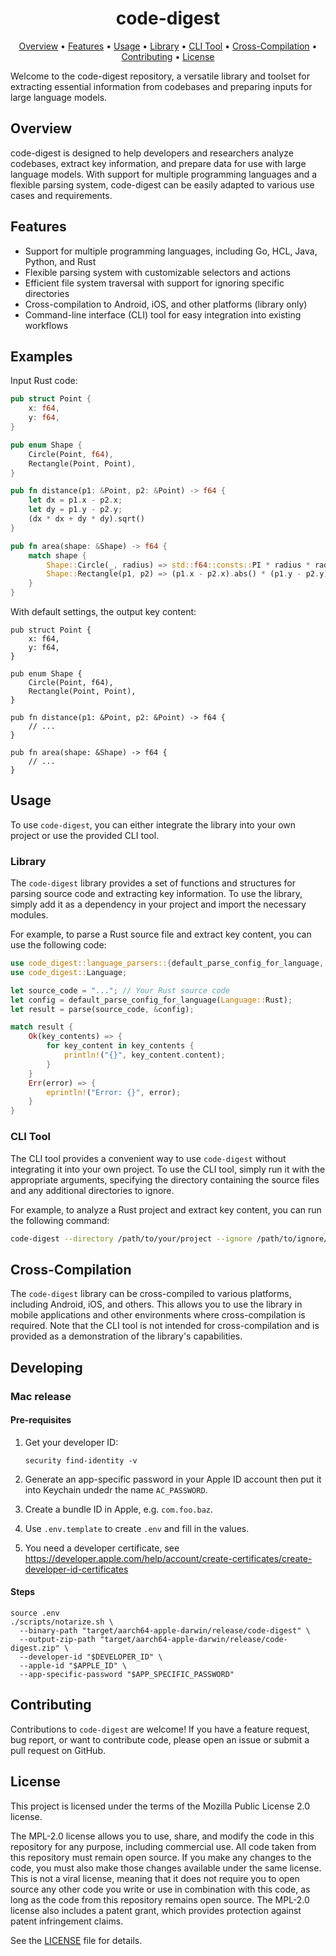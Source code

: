 <h1 align="center">
  code-digest
</h1>

<p align="center">
    <a href="#overview">Overview</a> •
    <a href="#features">Features</a> •
    <a href="#usage">Usage</a> •
    <a href="#library">Library</a> •
    <a href="#cli-tool">CLI Tool</a> •
    <a href="#cross-compilation">Cross-Compilation</a> •
    <a href="#contributing">Contributing</a> •
    <a href="#license">License</a>
</p>

Welcome to the code-digest repository, a versatile library and toolset for
extracting essential information from codebases and preparing inputs for large
language models.

## Overview

code-digest is designed to help developers and researchers analyze codebases,
extract key information, and prepare data for use with large language models.
With support for multiple programming languages and a flexible parsing system,
code-digest can be easily adapted to various use cases and requirements.

## Features

- Support for multiple programming languages, including Go, HCL, Java, Python,
  and Rust
- Flexible parsing system with customizable selectors and actions
- Efficient file system traversal with support for ignoring specific directories
- Cross-compilation to Android, iOS, and other platforms (library only)
- Command-line interface (CLI) tool for easy integration into existing workflows

## Examples

Input Rust code:

```rust
pub struct Point {
    x: f64,
    y: f64,
}

pub enum Shape {
    Circle(Point, f64),
    Rectangle(Point, Point),
}

pub fn distance(p1: &Point, p2: &Point) -> f64 {
    let dx = p1.x - p2.x;
    let dy = p1.y - p2.y;
    (dx * dx + dy * dy).sqrt()
}

pub fn area(shape: &Shape) -> f64 {
    match shape {
        Shape::Circle(_, radius) => std::f64::consts::PI * radius * radius,
        Shape::Rectangle(p1, p2) => (p1.x - p2.x).abs() * (p1.y - p2.y).abs(),
    }
}
```

With default settings, the output key content:

```text
pub struct Point {
    x: f64,
    y: f64,
}

pub enum Shape {
    Circle(Point, f64),
    Rectangle(Point, Point),
}

pub fn distance(p1: &Point, p2: &Point) -> f64 {
    // ...
}

pub fn area(shape: &Shape) -> f64 {
    // ...
}
```

## Usage

To use `code-digest`, you can either integrate the library into your own project
or use the provided CLI tool.

### Library

The `code-digest` library provides a set of functions and structures for parsing
source code and extracting key information. To use the library, simply add it as
a dependency in your project and import the necessary modules.

For example, to parse a Rust source file and extract key content, you can use
the following code:

```rust
use code_digest::language_parsers::{default_parse_config_for_language, parse};
use code_digest::Language;

let source_code = "..."; // Your Rust source code
let config = default_parse_config_for_language(Language::Rust);
let result = parse(source_code, &config);

match result {
    Ok(key_contents) => {
        for key_content in key_contents {
            println!("{}", key_content.content);
        }
    }
    Err(error) => {
        eprintln!("Error: {}", error);
    }
}
```

### CLI Tool

The CLI tool provides a convenient way to use `code-digest` without integrating
it into your own project. To use the CLI tool, simply run it with the
appropriate arguments, specifying the directory containing the source files and
any additional directories to ignore.

For example, to analyze a Rust project and extract key content, you can run the
following command:

```sh
code-digest --directory /path/to/your/project --ignore /path/to/ignore/directory
```

## Cross-Compilation

The `code-digest` library can be cross-compiled to various platforms, including
Android, iOS, and others. This allows you to use the library in mobile
applications and other environments where cross-compilation is required. Note
that the CLI tool is not intended for cross-compilation and is provided as a
demonstration of the library's capabilities.

## Developing

### Mac release

#### Pre-requisites

1. Get your developer ID:

    ```shell
    security find-identity -v
    ```

2. Generate an app-specific password in your Apple ID account then put it into Keychain undedr the name `AC_PASSWORD`.
3. Create a bundle ID in Apple, e.g. `com.foo.baz`.
4. Use `.env.template` to create `.env` and fill in the values.
5. You need a developer certificate, see https://developer.apple.com/help/account/create-certificates/create-developer-id-certificates

#### Steps

```shell
source .env
./scripts/notarize.sh \
  --binary-path "target/aarch64-apple-darwin/release/code-digest" \
  --output-zip-path "target/aarch64-apple-darwin/release/code-digest.zip" \
  --developer-id "$DEVELOPER_ID" \
  --apple-id "$APPLE_ID" \
  --app-specific-password "$APP_SPECIFIC_PASSWORD"
```

## Contributing

Contributions to `code-digest` are welcome! If you have a feature request, bug
report, or want to contribute code, please open an issue or submit a pull
request on GitHub.

## License

This project is licensed under the terms of the Mozilla Public License 2.0
license.

The MPL-2.0 license allows you to use, share, and modify the code in this
repository for any purpose, including commercial use. All code taken from this
repository must remain open source. If you make any changes to the code, you
must also make those changes available under the same license. This is not a
viral license, meaning that it does not require you to open source any other
code you write or use in combination with this code, as long as the code from
this repository remains open source. The MPL-2.0 license also includes a patent
grant, which provides protection against patent infringement claims.

See the [LICENSE](LICENSE) file for details.
